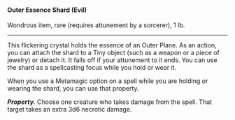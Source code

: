 #### Outer Essence Shard (Evil)

Wondrous item, rare (requires attunement by a sorcerer), 1 lb.

---

This flickering crystal holds the essence of an Outer Plane. As an action, you can attach the shard to a Tiny object (such as a weapon or a piece of jewelry) or detach it. It falls off if your attunement to it ends. You can use the shard as a spellcasting focus while you hold or wear it.

When you use a Metamagic option on a spell while you are holding or wearing the shard, you can use that property.

***Property.*** Choose one creature who takes damage from the spell. That target takes an extra 3d6 necrotic damage.
